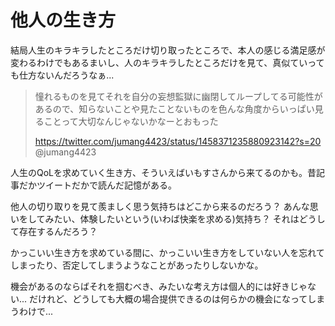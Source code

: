 # 他人の生き方

結局人生のキラキラしたところだけ切り取ったところで、本人の感じる満足感が変わるわけでもあるまいし、人のキラキラしたところだけを見て、真似ていっても仕方ないんだろうなぁ...

> 憧れるものを見てそれを自分の妄想監獄に幽閉してループしてる可能性があるので、知らないことや見たことないものを色んな角度からいっぱい見ることって大切なんじゃないかなーとおもった
>
> https://twitter.com/jumang4423/status/1458371235880923142?s=20
> @jumang4423

人生のQoLを求めていく生き方、そういえばいもすさんから来てるのかも。昔記事だかツイートだかで読んだ記憶がある。

他人の切り取りを見て羨ましく思う気持ちはどこから来るのだろう？
あんな思いをしてみたい、体験したいという(いわば快楽を求める)気持ち？
それはどうして存在するんだろう？

かっこいい生き方を求めている間に、かっこいい生き方をしていない人を忘れてしまったり、否定してしまうようなことがあったりしないかな。

機会があるのならばそれを掴むべき、みたいな考え方は個人的には好きじゃない...
だけれど、どうしても大概の場合提供できるのは何らかの機会になってしまうわけで...

